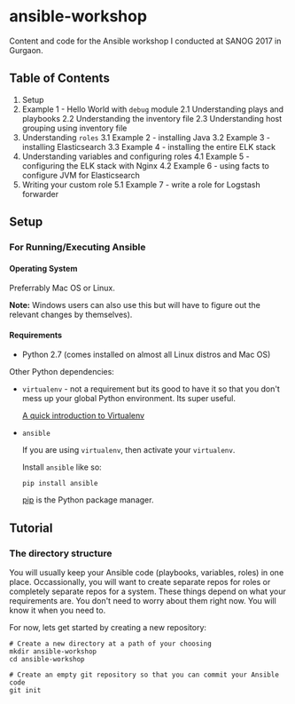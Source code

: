 # ansible-workshop

Content and code for the Ansible workshop I conducted at SANOG 2017 in Gurgaon.

## Table of Contents

1. Setup
2. Example 1 - Hello World with `debug` module
  2.1 Understanding plays and playbooks
  2.2 Understanding the inventory file
  2.3 Understanding host grouping using inventory file
3. Understanding `roles`
  3.1 Example 2 - installing Java
  3.2 Example 3 - installing Elasticsearch
  3.3 Example 4 - installing the entire ELK stack
4. Understanding variables and configuring roles
  4.1 Example 5 - configuring the ELK stack with Nginx
  4.2 Example 6 - using facts to configure JVM for Elasticsearch
5. Writing your custom role
  5.1 Example 7 - write a role for Logstash forwarder

## Setup

### For Running/Executing Ansible

#### Operating System

Preferrably Mac OS or Linux.

**Note:** Windows users can also use this but will have to figure out the
relevant changes by themselves).

#### Requirements

* Python 2.7 (comes installed on almost all Linux distros and Mac OS)

Other Python dependencies:

* `virtualenv` - not a requirement but its good to have it so that you don't
  mess up your global Python environment. Its super useful.

  [A quick introduction to Virtualenv][1]

* `ansible`

  If you are using `virtualenv`, then activate your `virtualenv`.

  Install `ansible` like so:

  ```
  pip install ansible
  ```

  [pip][2] is the Python package manager.

[1]: https://www.dabapps.com/blog/introduction-to-pip-and-virtualenv-python/
[2]: https://packaging.python.org/tutorials/installing-packages/

## Tutorial

### The directory structure

You will usually keep your Ansible code (playbooks, variables, roles) in one
place. Occassionally, you will want to create separate repos for roles or
completely separate repos for a system. These things depend on what your
requirements are. You don't need to worry about them right now. You will know it
when you need to.

For now, lets get started by creating a new repository:

```
# Create a new directory at a path of your choosing
mkdir ansible-workshop
cd ansible-workshop

# Create an empty git repository so that you can commit your Ansible code
git init
```
